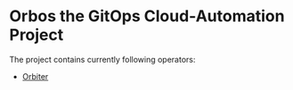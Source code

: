 # Orbos the GitOps Cloud-Automation Project

The project contains currently following operators:
 - [Orbiter](docs/orbiter.md)
